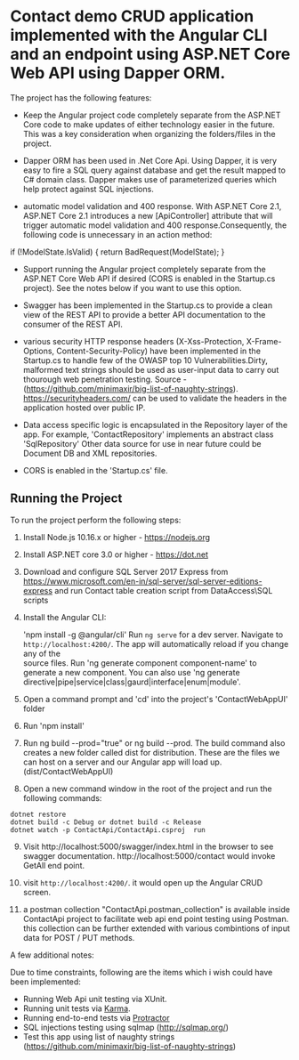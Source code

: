 # Contact demo CRUD application implemented with the Angular CLI and an endpoint using ASP.NET Core Web API using Dapper ORM.

The project has the following features:

* Keep the Angular project code completely separate from the ASP.NET Core code to make updates of either technology easier in the future. This was a key consideration when organizing the folders/files in the project.

* Dapper ORM has been used in .Net Core Api. Using Dapper, it is very easy to fire a SQL query against database and get the result mapped to C# domain class. Dapper makes use of parameterized queries which help protect against SQL injections.

* automatic model validation and 400 response. With ASP.NET Core 2.1, ASP.NET Core 2.1 introduces a new [ApiController] attribute that will trigger automatic model validation and 400 response.Consequently, the following code is unnecessary in an action method:

if (!ModelState.IsValid)
{
    return BadRequest(ModelState);
}

* Support running the Angular project completely separate from the ASP.NET Core Web API if desired (CORS is enabled in the Startup.cs project). See the notes below if you want to use this option.

* Swagger has been implemented in the Startup.cs to provide a clean view of the REST API to provide a better API documentation to the consumer of the REST API. 

* various security HTTP response headers (X-Xss-Protection, X-Frame-Options, Content-Security-Policy) have been implemented in the Startup.cs to handle few of the OWASP top 10 Vulnerabilities.Dirty, malformed text strings should be used as user-input data to carry out thourough web penetration testing. Source - (https://github.com/minimaxir/big-list-of-naughty-strings). https://securityheaders.com/ can be used to validate the headers in the application hosted over public IP. 

* Data access specific logic is encapsulated in the Repository layer of the app. For example, 'ContactRepository' implements an abstract class 'SqlRepository' Other data source for use in near future could be Document DB and XML repositories.

* CORS is enabled in the 'Startup.cs' file.

## Running the Project

To run the project perform the following steps:

1. Install Node.js 10.16.x or higher - https://nodejs.org

2. Install ASP.NET core 3.0 or higher - https://dot.net

3. Download and configure SQL Server 2017 Express from https://www.microsoft.com/en-in/sql-server/sql-server-editions-express and run Contact table creation script from DataAccess\SQL scripts  

4. Install the Angular CLI:

    'npm install -g @angular/cli'
    Run `ng serve` for a dev server. Navigate to `http://localhost:4200/`. The app will automatically reload if you change any of the   
    source files.
    Run 'ng generate component component-name' to generate a new component. You can also use 'ng generate     
    directive|pipe|service|class|gaurd|interface|enum|module'.

5. Open a command prompt and 'cd' into the project's 'ContactWebAppUI' folder

6. Run 'npm install'

7. Run ng build --prod="true" or ng build --prod. The build command also creates a new folder called dist for distribution. These are the files we can host on a server and our Angular app will load up. (dist/ContactWebAppUI)

8. Open a new command window in the root of the project and run the following commands:

```
dotnet restore
dotnet build -c Debug or dotnet build -c Release
dotnet watch -p ContactApi/ContactApi.csproj  run
```

9. Visit http://localhost:5000/swagger/index.html in the browser to see swagger documentation. http://localhost:5000/contact would invoke GetAll end point.

10. visit `http://localhost:4200/`. it would open up the Angular CRUD screen.

11. a postman collection "ContactApi.postman_collection" is available inside ContactApi project to facilitate web api end point testing using Postman. this collection can be further extended with various combintions of input data for POST / PUT methods.

A few additional notes:

Due to time constraints, following are the items which i wish could have been implemented:

* Running Web Api unit testing via XUnit.
* Running unit tests via [Karma](https://karma-runner.github.io).
* Running end-to-end tests via [Protractor](http://www.protractortest.org/)
* SQL injections testing using sqlmap (http://sqlmap.org/)
* Test this app using list of naughty strings (https://github.com/minimaxir/big-list-of-naughty-strings)
